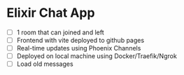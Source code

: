 # Elixir Chat App

+ [ ] 1 room that can joined and left
+ [ ] Frontend with vite deployed to github pages
+ [ ] Real-time updates using Phoenix Channels
+ [ ] Deployed on local machine using Docker/Traefik/Ngrok
+ [ ] Load old messages
